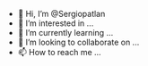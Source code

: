 - 👋 Hi, I’m @Sergiopatlan
- 👀 I’m interested in ...
- 🌱 I’m currently learning ...
- 💞️ I’m looking to collaborate on ...
- 📫 How to reach me ...

<!---
Sergiopatlan/Sergiopatlan is a ✨ special ✨ repository because its `README.md` (this file) appears on your GitHub profile.
You can click the Preview link to take a look at your changes.
--->

